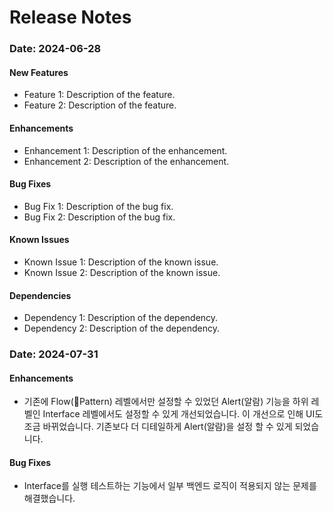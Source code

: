 # Release Notes

<p style="display:none;">

### Date: 2024-06-28

#### New Features

- Feature 1: Description of the feature.
- Feature 2: Description of the feature.

#### Enhancements

- Enhancement 1: Description of the enhancement.
- Enhancement 2: Description of the enhancement.

#### Bug Fixes

- Bug Fix 1: Description of the bug fix.
- Bug Fix 2: Description of the bug fix.

#### Known Issues

- Known Issue 1: Description of the known issue.
- Known Issue 2: Description of the known issue.

#### Dependencies

- Dependency 1: Description of the dependency.
- Dependency 2: Description of the dependency.

</p>

### Date: 2024-07-31

#### Enhancements

- 기존에 Flow(Pattern) 레벨에서만 설정할 수 있었던 Alert(알람) 기능을 하위 레벨인 Interface 레벨에서도 설정할 수 있게 개선되었습니다. 이 개선으로 인해 UI도 조금 바뀌었습니다. 기존보다 더 디테일하게 Alert(알람)을 설정 할 수 있게 되었습니다.

#### Bug Fixes

- Interface를 실행 테스트하는 기능에서 일부 백엔드 로직이 적용되지 않는 문제를 해결했습니다.
